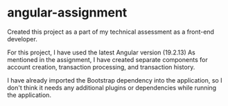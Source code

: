 # angular-assignment
Created this project as a part of my technical assessment as a front-end developer.

For this project, I have used the latest Angular version (19.2.13)
As mentioned in the assignment, I have created separate components for account creation, transaction processing, and transaction history.

I have already imported the Bootstrap dependency into the application, so I don't think it needs any additional plugins or dependencies while running the application.
